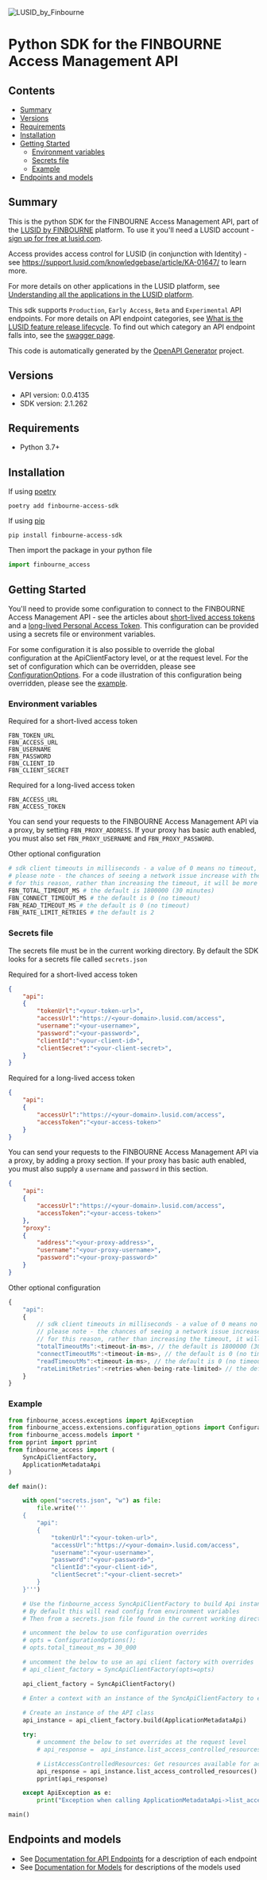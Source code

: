 ![LUSID_by_Finbourne](./resources/Finbourne_Logo_Teal.svg)

# Python SDK for the FINBOURNE Access Management API

## Contents

- [Summary](#summary)
- [Versions](#versions)
- [Requirements](#requirements)
- [Installation](#installation)
- [Getting Started](#getting-started)
    * [Environment variables](#environment-variables)
    * [Secrets file](#secrets-file)
    * [Example](#example)
- [Endpoints and models](#endpoints-and-models)

## Summary

This is the python SDK for the FINBOURNE Access Management API, part of the [LUSID by FINBOURNE](https://www.finbourne.com/lusid-technology) platform. To use it you'll need a LUSID account - [sign up for free at lusid.com](https://www.lusid.com/app/signup).

Access provides access control for LUSID (in conjunction with Identity) - see https://support.lusid.com/knowledgebase/article/KA-01647/ to learn more.

For more details on other applications in the LUSID platform, see [Understanding all the applications in the LUSID platform](https://support.lusid.com/knowledgebase/article/KA-01787).

This sdk supports `Production`, `Early Access`, `Beta` and `Experimental` API endpoints. For more details on API endpoint categories, see [What is the LUSID feature release lifecycle](https://support.lusid.com/knowledgebase/article/KA-01786). To find out which category an API endpoint falls into, see the [swagger page](https://fbn-prd.lusid.com/access/swagger/index.html).

This code is automatically generated by the [OpenAPI Generator](https://openapi-generator.tech) project.

## Versions

- API version: 0.0.4135
- SDK version: 2.1.262

## Requirements

- Python 3.7+

## Installation

If using [poetry](https://python-poetry.org/docs/)

```
poetry add finbourne-access-sdk
```

If using [pip](https://pypi.org/project/pip/)

```
pip install finbourne-access-sdk
```

Then import the package in your python file
```python
import finbourne_access
```

## Getting Started

You'll need to provide some configuration to connect to the FINBOURNE Access Management API - see the articles about [short-lived access tokens](https://support.lusid.com/knowledgebase/article/KA-01654) and a [long-lived Personal Access Token](https://support.lusid.com/knowledgebase/article/KA-01774). This configuration can be provided using a secrets file or environment variables.

For some configuration it is also possible to override the global configuration at the ApiClientFactory level, or at the request level. For the set of configuration which can be overridden, please see [ConfigurationOptions](sdk/finbourne_access/extensions/configuration_options.py). For a code illustration of this configuration being overridden, please see the [example](#example).

### Environment variables

Required for a short-lived access token
``` 
FBN_TOKEN_URL
FBN_ACCESS_URL
FBN_USERNAME
FBN_PASSWORD
FBN_CLIENT_ID
FBN_CLIENT_SECRET
```

Required for a long-lived access token
``` 
FBN_ACCESS_URL
FBN_ACCESS_TOKEN
```

You can send your requests to the FINBOURNE Access Management API via a proxy, by setting `FBN_PROXY_ADDRESS`. If your proxy has basic auth enabled, you must also set `FBN_PROXY_USERNAME` and `FBN_PROXY_PASSWORD`.

Other optional configuration

```bash
# sdk client timeouts in milliseconds - a value of 0 means no timeout, otherwise timeout values must be a positive integer
# please note - the chances of seeing a network issue increase with the duration of the request
# for this reason, rather than increasing the timeout, it will be more reliable to use an alternate polling style endpoint where these exist
FBN_TOTAL_TIMEOUT_MS # the default is 1800000 (30 minutes)
FBN_CONNECT_TIMEOUT_MS # the default is 0 (no timeout)
FBN_READ_TIMEOUT_MS # the default is 0 (no timeout)
FBN_RATE_LIMIT_RETRIES # the default is 2
```

### Secrets file

The secrets file must be in the current working directory. By default the SDK looks for a secrets file called `secrets.json`

Required for a short-lived access token
```json
{
    "api":
    {
        "tokenUrl":"<your-token-url>",
        "accessUrl":"https://<your-domain>.lusid.com/access",
        "username":"<your-username>",
        "password":"<your-password>",
        "clientId":"<your-client-id>",
        "clientSecret":"<your-client-secret>",
    }
}
```

Required for a long-lived access token
```json
{
    "api":
    {
        "accessUrl":"https://<your-domain>.lusid.com/access",
        "accessToken":"<your-access-token>"
    }
}
```

You can send your requests to the FINBOURNE Access Management API via a proxy, by adding a proxy section. If your proxy has basic auth enabled, you must also supply a `username` and `password` in this section.

```json
{
    "api":
    {
        "accessUrl":"https://<your-domain>.lusid.com/access",
        "accessToken":"<your-access-token>"
    },
    "proxy":
    {
        "address":"<your-proxy-address>",
        "username":"<your-proxy-username>",
        "password":"<your-proxy-password>"
    }
}
```

Other optional configuration

```javascript
{
    "api": 
    {
        // sdk client timeouts in milliseconds - a value of 0 means no timeout, otherwise timeout values must be a positive integer
        // please note - the chances of seeing a network issue increase with the duration of the request
        // for this reason, rather than increasing the timeout, it will be more reliable to use an alternate polling style endpoint where these exist
        "totalTimeoutMs":<timeout-in-ms>, // the default is 1800000 (30 minutes)
        "connectTimeoutMs":<timeout-in-ms>, // the default is 0 (no timeout)
        "readTimeoutMs":<timeout-in-ms>, // the default is 0 (no timeout)
        "rateLimitRetries":<retries-when-being-rate-limited> // the default is 2
    }
}
```

### Example
```python
from finbourne_access.exceptions import ApiException
from finbourne_access.extensions.configuration_options import ConfigurationOptions
from finbourne_access.models import *
from pprint import pprint
from finbourne_access import (
    SyncApiClientFactory,
    ApplicationMetadataApi
)

def main():

    with open("secrets.json", "w") as file:
        file.write('''
    {
        "api":
        {
            "tokenUrl":"<your-token-url>",
            "accessUrl":"https://<your-domain>.lusid.com/access",
            "username":"<your-username>",
            "password":"<your-password>",
            "clientId":"<your-client-id>",
            "clientSecret":"<your-client-secret>"
        }
    }''')

    # Use the finbourne_access SyncApiClientFactory to build Api instances with a configured api client
    # By default this will read config from environment variables
    # Then from a secrets.json file found in the current working directory

    # uncomment the below to use configuration overrides
    # opts = ConfigurationOptions();
    # opts.total_timeout_ms = 30_000

    # uncomment the below to use an api client factory with overrides
    # api_client_factory = SyncApiClientFactory(opts=opts)

    api_client_factory = SyncApiClientFactory()

    # Enter a context with an instance of the SyncApiClientFactory to ensure the connection pool is closed after use
    
    # Create an instance of the API class
    api_instance = api_client_factory.build(ApplicationMetadataApi)

    try:
        # uncomment the below to set overrides at the request level
        # api_response =  api_instance.list_access_controlled_resources(opts=opts)

        # ListAccessControlledResources: Get resources available for access control
        api_response = api_instance.list_access_controlled_resources()
        pprint(api_response)

    except ApiException as e:
        print("Exception when calling ApplicationMetadataApi->list_access_controlled_resources: %s\n" % e)

main()
```


## Endpoints and models

- See [Documentation for API Endpoints](sdk/README.md#documentation-for-api-endpoints) for a description of each endpoint
- See [Documentation for Models](sdk/README.md#documentation-for-models) for descriptions of the models used

